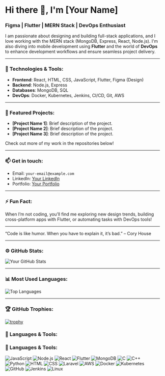 # Hi there 👋, I'm [Your Name]

### Figma | Flutter | MERN Stack | DevOps Enthusiast

I am passionate about designing and building full-stack applications, and I love working with the MERN stack (MongoDB, Express, React, Node.js). I'm also diving into mobile development using **Flutter** and the world of **DevOps** to enhance development workflows and ensure seamless project delivery. 

---

### 🚀 Technologies & Tools:
- **Frontend**: React, HTML, CSS, JavaScript, Flutter, Figma (Design)
- **Backend**: Node.js, Express
- **Databases**: MongoDB, SQL
- **DevOps**: Docker, Kubernetes, Jenkins, CI/CD, Git, AWS

---

### 🌟 Featured Projects:
- **[Project Name 1]**: Brief description of the project.
- **[Project Name 2]**: Brief description of the project.
- **[Project Name 3]**: Brief description of the project.

Check out more of my work in the repositories below!

---

### 📫 Get in touch:
- Email: `your-email@example.com`
- LinkedIn: [Your LinkedIn](https://linkedin.com/in/your-profile)
- Portfolio: [Your Portfolio](https://your-portfolio.com)

---

### ⚡ Fun Fact:
When I’m not coding, you’ll find me exploring new design trends, building cross-platform apps with Flutter, or automating tasks with DevOps tools!

---

“Code is like humor. When you have to explain it, it’s bad.” – Cory House

---

### ⚙️ GitHub Stats:

![Your GitHub Stats](https://github-readme-stats.vercel.app/api?username=your-github-username&show_icons=true&theme=radical)

---

### 📊 Most Used Languages:
![Top Languages](https://github-readme-stats.vercel.app/api/top-langs/?username=your-github-username&layout=compact&theme=radical)

---

### 🏆 GitHub Trophies:
[![trophy](https://github-profile-trophy.vercel.app/?username=your-github-username&theme=onedark)](https://github.com/ryo-ma/github-profile-trophy)

### 🚀 Languages & Tools:
<!--   
  ![C](https://img.shields.io/badge/-C-A8B9CC?style=for-the-badge&logo=c&logoColor=white)
  ![C++](https://img.shields.io/badge/-C++-00599C?style=for-the-badge&logo=cplusplus&logoColor=white)
  ![Python](https://img.shields.io/badge/-Python-3776AB?style=for-the-badge&logo=python&logoColor=white)
  ![HTML](https://img.shields.io/badge/-HTML5-E34F26?style=for-the-badge&logo=html5&logoColor=white)
  ![CSS](https://img.shields.io/badge/-CSS3-1572B6?style=for-the-badge&logo=css3&logoColor=white)
  ![Laravel](https://img.shields.io/badge/-Laravel-FF2D20?style=for-the-badge&logo=laravel&logoColor=white)

![JavaScript](https://img.shields.io/badge/-JavaScript-F7DF1E?style=for-the-badge&logo=javascript&logoColor=black)
  ![Node.js](https://img.shields.io/badge/-Node.js-339933?style=for-the-badge&logo=nodedotjs&logoColor=white)
  ![React](https://img.shields.io/badge/-React-61DAFB?style=for-the-badge&logo=react&logoColor=white)
  ![Flutter](https://img.shields.io/badge/-Flutter-02569B?style=for-the-badge&logo=flutter&logoColor=white)
  ![MongoDB](https://img.shields.io/badge/-MongoDB-47A248?style=for-the-badge&logo=mongodb&logoColor=white)
  
  ![AWS](https://img.shields.io/badge/-AWS-232F3E?style=for-the-badge&logo=amazon-aws&logoColor=white)
  ![Docker](https://img.shields.io/badge/-Docker-2496ED?style=for-the-badge&logo=docker&logoColor=white)
  ![Kubernetes](https://img.shields.io/badge/-Kubernetes-326CE5?style=for-the-badge&logo=kubernetes&logoColor=white)
  ![GitHub](https://img.shields.io/badge/-GitHub-181717?style=for-the-badge&logo=github&logoColor=white)
  ![Jenkins](https://img.shields.io/badge/-Jenkins-D24939?style=for-the-badge&logo=jenkins&logoColor=white)
  ![Linux](https://img.shields.io/badge/-Linux-FCC624?style=for-the-badge&logo=linux&logoColor=black) -->

### 🚀 Languages & Tools:
![JavaScript](https://img.shields.io/badge/-JavaScript-F7DF1E?style=for-the-badge&logo=javascript&logoColor=black)
![Node.js](https://img.shields.io/badge/-Node.js-339933?style=for-the-badge&logo=nodedotjs&logoColor=white)
![React](https://img.shields.io/badge/-React-61DAFB?style=for-the-badge&logo=react&logoColor=white)
![Flutter](https://img.shields.io/badge/-Flutter-02569B?style=for-the-badge&logo=flutter&logoColor=white)
![MongoDB](https://img.shields.io/badge/-MongoDB-47A248?style=for-the-badge&logo=mongodb&logoColor=white)
![C](https://img.shields.io/badge/-C-A8B9CC?style=for-the-badge&logo=c&logoColor=white)
![C++](https://img.shields.io/badge/-C++-00599C?style=for-the-badge&logo=cplusplus&logoColor=white)
![Python](https://img.shields.io/badge/-Python-3776AB?style=for-the-badge&logo=python&logoColor=white)
![HTML](https://img.shields.io/badge/-HTML5-E34F26?style=for-the-badge&logo=html5&logoColor=white)
![CSS](https://img.shields.io/badge/-CSS3-1572B6?style=for-the-badge&logo=css3&logoColor=white)
![Laravel](https://img.shields.io/badge/-Laravel-FF2D20?style=for-the-badge&logo=laravel&logoColor=white)
![AWS](https://img.shields.io/badge/-AWS-232F3E?style=for-the-badge&logo=amazon-aws&logoColor=white)
![Docker](https://img.shields.io/badge/-Docker-2496ED?style=for-the-badge&logo=docker&logoColor=white)
![Kubernetes](https://img.shields.io/badge/-Kubernetes-326CE5?style=for-the-badge&logo=kubernetes&logoColor=white)
![GitHub](https://img.shields.io/badge/-GitHub-181717?style=for-the-badge&logo=github&logoColor=white)
![Jenkins](https://img.shields.io/badge/-Jenkins-D24939?style=for-the-badge&logo=jenkins&logoColor=white)
![Linux](https://img.shields.io/badge/-Linux-FCC624?style=for-the-badge&logo=linux&logoColor=black)
